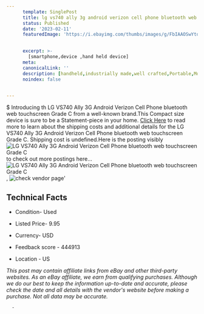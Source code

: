 ```yaml
---
      template: SinglePost
      title: lg vs740 ally 3g android verizon cell phone bluetooth web touchscreen grade c
      status: Published
      date: '2023-02-11'
      featuredImage: 'https://i.ebayimg.com/thumbs/images/g/FbIAAOSwYtdhYTm1/s-l225.jpg'
       

      excerpt: >-
        [smartphone,device ,hand held device]
      meta:
      canonicalLink: ''
      description: [handheld,industrially made,well crafted,Portable,Mobile,Compact,Convenient,Lightweight,Maneuverable,Man-portable,Miniature,Carriable,Hand-held,Light,Holdable,Transportable,Mobile device,Pocket-sized,On-the-go,Wireless,Cordless,Compact size,Convenient size, smartphone,device ,hand held device]
      noindex: false
      

---
```

$
      Introducing th LG VS740 Ally 3G Android Verizon Cell Phone bluetooth web touchscreen Grade C from a well-known brand.This Compact size device  is sure to be a Statement-piece in your home. [Click Here](https://www.ebay.com/itm/401958818702?hash=item5d969cd38e%3Ag%3AFbIAAOSwYtdhYTm1&mkevt=1&mkcid=1&mkrid=711-53200-19255-0&campid=%253CePNCampaignId%253E&customid=%253CreferenceId%253E&toolid=10049) to read more to learn about the shipping costs and additional details for the LG VS740 Ally 3G Android Verizon Cell Phone bluetooth web touchscreen Grade C. Shipping cost is undefined.Here is the posting visibly ![LG VS740 Ally 3G Android Verizon Cell Phone bluetooth web touchscreen Grade C](https://i.ebayimg.com/thumbs/images/g/FbIAAOSwYtdhYTm1/s-l225.jpg) to check out more postings here... ![LG VS740 Ally 3G Android Verizon Cell Phone bluetooth web touchscreen Grade C](https://i.ebayimg.com/images/g/FbIAAOSwYtdhYTm1/s-l1600.jpg), ![check vendor page](https://origin-galleryplus.ebayimg.com/ws/web/401958818702_2_0_1/225x225.jpg,https://origin-galleryplus.ebayimg.com/ws/web/401958818702_3_0_1/225x225.jpg,https://origin-galleryplus.ebayimg.com/ws/web/401958818702_4_0_1/225x225.jpg,https://origin-galleryplus.ebayimg.com/ws/web/401958818702_5_0_1/225x225.jpg,https://origin-galleryplus.ebayimg.com/ws/web/401958818702_6_0_1/225x225.jpg)'

      

 ## Technical Facts 



     
      

 - Condition- Used 


      

 - Listed Price- 9.95 


      

 - Currency- USD 


      

 - Feedback score - 444913 


      

 - Location - US 


      
      

 *_This post may contain affiliate links from eBay and other third-party websites. As an eBay affiliate, we earn from qualifying purchases. Although we do our best to keep the information up-to-date and accurate, please check the date and all details with the vendor's website before making a purchase. Not all data may be accurate._*




      -
